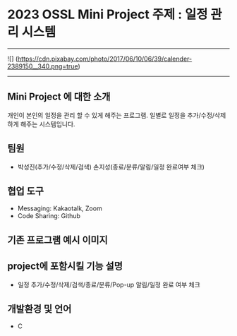 # 2023 OSSL Mini Project 주제 : 일정 관리 시스템
___
![] (https://cdn.pixabay.com/photo/2017/06/10/06/39/calender-2389150__340.png=true)
___

## Mini Project 에 대한 소개
개인이 본인의 일정을 관리 할 수 있게 해주는 프로그램. 일별로 일정을 추가/수정/삭제 하게 해주는 시스템입니다.

## 팀원
- 박성진(추가/수정/삭제/검색) 손지성(종료/분류/알림/일정 완료여부 체크)

## 협업 도구
- Messaging: Kakaotalk, Zoom
- Code Sharing: Github

## 기존 프로그램 예시 이미지

## project에 포함시킬 기능 설명
- 일정 추가/수정/삭제/검색/종료/분류/Pop-up 알림/일정 완료 여부 체크

## 개발환경 및 언어
- C
